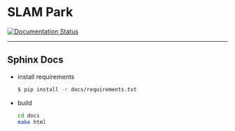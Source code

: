 # SLAM Park

[![Documentation Status](https://readthedocs.org/projects/slam-park/badge/?version=latest)](https://slam-park.readthedocs.io/zh/latest/?badge=latest)


-----

## Sphinx Docs

* install requirements
  ```sh
  $ pip install -r docs/requirements.txt
  ```

* build
  ```sh
  cd docs
  make html
  ```
